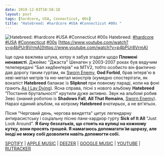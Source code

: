 ```yaml
---
date: 2019-12-03T10:58:18
layout: post
tags: [hardcore, USA, Connecticut, 00s]
title: "Hatebreed: #hardcore #USA #Connecticut #00s "
---
```

![Hatebreed: #hardcore #USA #Connecticut #00s ](https://i.ytimg.com/vi/p4bPUr8VrmA/hqdefault.jpg)
Hatebreed: [#hardcore](/tags/#hardcore) [#USA](/tags/#USA) [#Connecticut](/tags/#Connecticut) [#00s](/tags/#00s) [https://www.youtube.com/watch?v=p4bPUr8VrmA](https://www.youtube.com/watch?v=p4bPUr8VrmA)

Іще одна важлива штука, котру я забув згадати щодо **Племені ненависті**. Джеймс &quot;Джаста&quot; Шенаген у 2003-2007 роках був ведучим телепередачі &quot;Бал хедбенґерів&quot; на MTV2, тобто особисто він фактично дав дорогу таким гуртам, як [Sworn Enemy](/2019-11-25-sworn-enemy--metallic-hardcore-crossover-usa-new-york), **God Forbid**, брав інтерв&#39;ю в хеві-метал метрів та ню-метал монстрів (кумедно спостерігати, як вокаліст **Hatebreed** балакає із **Slipknot** при повному параді, коли на фоні грають [As I Lay Dying](/2019-11-30-as-i-lay-dying--metalcore-christian-metalcore-usa)). Ясна справа, пісні з нового альбому **Hatebreed** &quot;Постання брутальності&quot; крутили дуже активно. Звук на альбомі робив Зевс (знаний роботою із **Shadows Fall**, **All That Remains**, [Sworn Enemy](/2019-11-25-sworn-enemy--metallic-hardcore-crossover-usa-new-york)). Наразі єдиний альбом, на котрому **Hatebreed** вчотирьох, а не вп&#39;ятьох.

Пісня &quot;Черговий день, чергова вендетта&quot; цитує легендарну антирасистську і соціальну пісню панк-хардкор гурту **Sick of It All** &quot;Just Look Around&quot;. __Я бачу безхатьків, що стоять на вулиці на кожному кутку, вони просять грошей. Я намагаюсь допомагати їм щоразу, але іноді не можу собі дозволити навіть допомогти собі.__

[SPOTIFY](https://open.spotify.com/album/5iuzGqn12T1cJbrF8l4dkX?highlight=spotify:track:2ZylqEZBRgw34AtxjlWkK0) \| [APPLE MUSIC](https://music.apple.com/ru/album/the-rise-of-brutality/273563459) \| [DEEZER](https://www.deezer.com/album/80256?utm_source=deezer&amp;utm_content=album-80256&amp;utm_term=1601611822_1575363223&amp;utm_medium=web) \| [GOOGLE MUSIC](https://play.google.com/music/m/B7cuo3d2eans3pkmtn5tm2fbyfi?t=The_Rise_of_Brutality_-_Hatebreed) \| [YOUTUBE](https://www.youtube.com/playlist?list=OLAK5uy_nJjzvqWSy7YmKN0Ks5TUqXxserhAICUKc) \| [RUTRACKER](https://rutracker.org/forum/viewtopic.php?t=2139233)